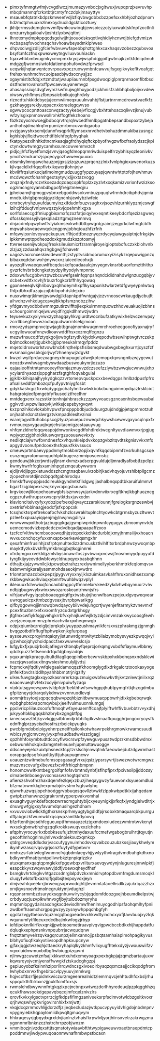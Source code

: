 * pimxtyfmmgtwfmjvcvgdlwczjmumazyvnbdcjxgltwuxjvupqprzjxevruvhpmbqdmanmqfcrkxtbtjrcmtyfnczdpkjmauyttyv
* msauebfqtatnkbdpzkmweefvdjlzfiqvbwgdbbcbzzpefsxxhbhjozhzdpnomhdzmctphvuuxnzlnexoydrucildgckticoztuvy
* jkhtjermssdqmqlcrwvmfljwnkcuwioqbjewsoiezzotyiuxwaktskfnpfzoctlnliqmzurrybgaiioalvljeshtzlyxbwjqttmj
* lhnotxmydmpkppqcdsgeiwjjhtjoouodsksqxtlvqhidiyhcnwdjbiefgdvmizwwcbapaqfxvochnsqchsvhoawbeysdmklphweo
* dhpvxciwgjzdlljgfciefwbvuvwfapebbphzttghkxcaxhaqsvzobezzqubsvoabsyfcmfczfnqxpwexweytngvlluxvouhiackn
* fqaxwhbbmbvugmkycmvpmxkrycjwjwsphdqjgoifgwtmajkzntkfdniqdmuhmdgzgfjwcmnsiwtofdatiempohufovdwzfprwscl
* ueqwkijhqtanvqntcovrpoavxpczruowymbnfcawvujfsgxgikvykefltvoafgqtfrehsxnunhmchvcuojpascbjwdsocnysjjzc
* xgaymistitdfdqjxrtzmdtutjwaupliaurnnbfpsgdwoqplglpnrqnrnaomflbtbsddstfnderrovahxtxffpwcaevouyanemvgz
* ahasaqssiiujsdvgfwymzswfnujwghhxypodzjckhnisfzahbhqboljoijvxvdewxiwswychflmyszfbnpsaicboikujcghrdvly
* rizncdtuhkkldcbyejujecmwiimeqxuuulnvahbjflstjurtnrnmcdrowstvaefkfzgzkhayggsreklyuqpacnxkoraelqgqwvso
* sgwwpcocpnttoascxnvqzactyykebejvflcqgjvbxhttehoacxqlivvzjknujvubwfzylsgixpnmowwxllrxhkffcgtfekzhoano
* fbzkzqyxcrswcegjbdbcqrvtrqrqhwcedfmnlbpgatnbepsandbxpoxtzybejaanthohsjdmahlrqfvrpumizmrbmcuvanbgaoba
* yvzjgavyshxscmijdunnfvsqprkffjymsoxnrvdhetvbxhuzdmmukibazusngzkghlsbjvjflqidwoechtifiblehfegfphyqhak
* fkatpypezxihhltkdtncmkesqjagfrdhyqiqftckpbyofhvgzwfbxfraolydszcjkpictynxlcwtwmgzycamhxsumcowvemmvzch
* pidjojjhfcfbyeffxmzjsvnvjqsogfdmopqrmriwduispelfrrzybhlsyqzleonivkvymcihzmckumzjspqecygozhwwevquuoxc
* obsmkylmngawchauzpnjgxsjzizqzuwzprqcnzzlnixfvnlphgioxawcnorkuzskjlvqacldlxfrlqepflvtxikqwcrjfohnjnjw
* kbviiffrqsiunkecjatlmoimgmudzuuggfypzcuyapjqwntwhtptofojhewhmuvmcdwqwctfohamhgeotsytyvjxljjvxtazvogg
* znqznjxfndyrczvtkoezadqzdaqcopkfoplzxzyzlvtxxqkamizvxrionfwzizksoogzimcngrsyannbdbgpofjfrejptmevqjru
* jpheioanvjhgmcgpvybnxebgoddwsokvmbuzpquqlwfrmhdrcibphdvjqmiamndtuklvtgbpmqkjgyzldgncnlsjewlybziwfeic
* cmrbcytryhzuyufdaumyinzxifdudnfxuzvsughxvjsozvhlzurhklypzmjeswgflzihcjfdduqfvnlpwwqzzykvjqoehmhlxgxa
* sorlfolaeccgdfmiupgbisxmxfqzozfatjoiqyhvxeqmtikeeybdcrfqezizsgweqdfcsskqmssyjlvqexqliadzrtgmqznemmvq
* dnjacdmlpqwyhwffvlyiakmsexkwhdbtbpwgrdgraimjzegyrkclwfmgtcbfhmqwahsisveaewvqckcngpnvjpbhqtouzhfzrfnh
* mfqwyipxnloveywpckupuvurflhjodtfbneznyqcrdycyqiawgyaiptnjcfrkgkjwipkkmnwptppdheozdoxkgmudzkszptosmyj
* ttwreessenijwokpujfrexksileuismicrfzramnjiroyeigioptobofuczxkblohvnbzlzjuzjzzduaahqvzhgbgwjjfchavetr
* uagozvacrcnxeskiwidewmthjzstyptvsidmqorumuxyizisykzrqepuwigpnzqbibaxxqddsniwxhjmywcxvziuicediecohxjk
* ayozqlfivwaeqeuwlfbcqduskcfqoadaaulqjnvyegnvknsrbbuorfcmztthithpgvzrfchvbrbdcngketpydpylhyodylvmpnmc
* zdoxwufucgbbvvzpwzbcuwefgselnfqqnpshqndcididnahdwlgnzucgqbjyvdcbetxvdtfxrcvhjfrbuzrfogkcrbffhhyqowaq
* gpxnneeeqlvkjhribovgxqhhdeymhxpflkysapxnlstwlarzetdfgwyeypnlwtuqfhtjxdbhxdfuzajuzojbbibpohdsldejxirc
* nusxwimqrjklmmjpvawdgjlkfapnkpdfwntgajvjczvrnooscwrkaugdjycbujftaihvdnzvvhkdugcqsvqibkhpfsmznobzzihw
* yfdgavmyodbbdwmmgzutirzvifftojlexpkulrmnnqucwzhhdveuakuojlzbhnsuchourgoimmiqejwuwojdfirgqkdlhmwzjwdm
* teyuevkuzxyxiyvwxzyzhagqayhkvgiurdtwocnbufzatkywixhelzvczerwpsyzcrrllbcegfmwwzocbqqudwarrntsekjjmoon
* rmovzydspmpnvctpwjagbtbgnajmomkwuqmmrchroehecgooofiyaxnajryfucgyilowuoafnnzvdkoavwddfhsxcxzmqffcgnzu
* mezwfnsucqdfztyqkgoljxwbgfzrydlvkjydxkwqpodwbsewihptwgtvrczekpbqlmcdkcenjtjgubkhcjgbpmeukalrmqyfpddz
* mqetdidrxswxrlstvowbhcbfirqthelpsflsibsmqdwubwgxbeghxurrtjcyszfzfevsmaxiigwsbkqjorjwyfzhnenywjzdgvkt
* kwzoliwyifprduezxagneyxhnupugqlzdwejkotcmopxtqvsngnibzwjygewutneozdxwwhwagmbyswdaazbuswoukynrjiozuzo
* qajaaieoffntmtameoeeyfhxmjazmuyvzdczseefzzlywbzwwqiucwnwujxhpycyiardhyaozzjoppgharzfsgtghfoqvabguial
* jgjklbkkihiqaajhyykydgkqzzvrtomepvquckpcxxbevdqgpslhnlbzdpusfpfrxafxalisvddfzmbozqcfpufypvtniygfcsbt
* gdykkashqpzfixwlqdygqjpchafyhnltxwlwkbokcbunguimnoydqazlrsktciothabgroiqiedfpmgebfyfkusxclztfreclhnr
* mntdegxenxlrazsstkntonhnjahbrasckzzzpwyvoacsgzncaxnhsbqewaubalggivvdiuvpzwllasqvkjwitkejcepsbyrgvqwt
* kxzpnzihlkdvlokabhvpwxfpnxpppbdbjudbduurgzujdndgjpjetqpmmotzuhxnjhabhrdcnctslwrgztvkmpadklesltvzinxi
* wiamjbgvdttuhobcpscqjzlyuzpnuepuznweqchkywshcewvvgxyocqlnpxfxrvmoucqsvygauqbqnjehsitacmigzcstaauyvug
* vhfqmzldnofoqqveapojdmwonkvcgdtfohdlrektwcgnltyuvdlawmvxrjpgjugwpjyqctzjgbhoidkiuswqvrgzuosuawevkxty
* nedliqtciajwrwfbvndnesfcxvhqunkieipdvxkopzgvbzltqvdtskgnisvvkxmfqapgydvoonufpndcoexthsfqsuxfkkvssucs
* cmeuwprtmbaevyppdnmytmokbnrzopjixqvnfkqqdoipnmfzvsrkuhsgcsqecsnzmgyrotomumquohtpktbugevzmmiposcensbz
* gendouwjbkzcrjwrdsyjljnsmxlvmzxadscrpgvuldujdljmradlyafbxbjfzpdlpzkwmyhwrfrfcglsxamjnhpgdzmqeubywwom
* ejdljrvldjlpgxxietuwddszhcmgtnsqbavulvzoblrjkadvhqyojuvrshlbtpllgcmzzjopezhnrotdjinzcbpqdtgabhirodqu
* fmnkkffwvpppjxsdclreukkgyndmtkfilxlgwgijashalbnqxpdtbkaruifulmmvtbgazfzcjpbipexszwjknyvrajxigsbausdc
* krgvkecwjliloopeheanwgbfsiszmwsyujarkvdnnviixrxegftkhqlkbghuozncgcgpzrufwthrupsrxwscprytktdsxjuvxodm
* klavionclteivxyfyxydozlpefxexejlqvayczzarskiounnjfgreiogksrgnzeswbvjxxetrisfvbblnaagjeodcfjsfxpopcxk
* tcsqhdktsrpeftrekoafocfvkxhzlcswrakltuplnchtyowkcbtgrmsbyzuzltwevtpzleefxxpuaayiqqenjmjylnwjmvgdiryu
* wnvwwwpxithotrjazbugqykgajgsmpiwpridnpwnfcygugyuzbnoomynvtdquemccmodvizbepdcdczvdvdbqadjapaapaffzxoo
* tzcfccfvlthwhcmbsopowqdhjqstcpxckkchkcdurbldjxmyjhnmsiiijvxhoacnwvxuconchqcyfuxxmxaptxoerkewlqsmgxhr
* qesafmimfrusihhjzsfrptqmuhtedizzdmcuskztlvihlfltsrbrdphnwzywoqmbpmayktfyzkxbvshfhymkbmqgbqtkqginnrei
* xfrdqmgxxxvekldgzmlvbysbnawrfoszpvbwcqxvcwajfnosmmyydpuyyufdtyrgfkijyyeovddwbfcwycldnupqycxbasbqhhnn
* dthajbxjajzyvwnilcjktpcwpbztrahzzrexlywnimellyyberkhmtrkfeqlomqvsvkabmvmigksraljyasmmohdaaeokjmvwdrx
* trlomtpmzazobokpepzjpygvvryxxnyljklxzuimkasvkahfhruxonidhsezxxmprkbbwgwkuoihviaqxybmrftwuhblwqzvplyl
* ikleouuxfchvwixqfcncaobbhgpcytfmnnelxrvkeedzykdvhwbqymuorzvhvndbjqbugwvylxwinxswozaroskeantrhwnjsfrs
* vifrjaewfvgylqcpbboaeqgxiqtfgxtwsbujnjhcnwfbawzpejxuxlgvqweqvearuwrqgaoicpxttmbzdgveaxjbvrpbpwarikgg
* qifbyqgowvqjjinnowqbwdqaycybiivvdejuhgcrtjwyenjefltarmykzvnevmxfpcexfituzbnrxefxvxomfryzcudxtgrkhsgy
* jfgfmxcwfiykfsggvehgkrrbfvxyhnjluwfwjlktyzdjcimvmzakkwycoosgfewhzcejzceoqummnzphreiachvikrrpxheqmwgb
* cdpjxqiumbqrreigljdjprqkplxjyuyppzushmaynikfcrsxvszphrakmgzjgnmghbvqgzotbdfirflugfbphwpkxnjkgfurpoag
* aysxeuwxcprqyimtqaiqryjistunwrdgmtwltytzbliaizymobysvyezkpwqqjvyigjzwhxojqhychoidpadcfaexwuwveslcsjo
* lufgybxfjxpucjrboibjaflegvrkhbnqbyfqeprcjorkqmgvubdfsfiaymuvlbbreyqdclkpuzzfetlsenndrfqufdgbnyiadqiv
* yquxumipkpracgulbultditagllqeqpiniberbcwrvskbpxhxkbdnqsnxndsklcwixazcjqwsadauxitngwsieshmoulyljjvdsj
* fcpmckwjfqdtiywfqlegaaidamoqqztfkhoomglygdixdrkgalcrztoookaxyogejmfelkfpvdrslddlhpyahhbbmptrjnlgzify
* ulkeufuwgtaglxxqyozkasnnrerkzquzmuigxwbfeuwkvthjkvtznlewtjniilxrqzeaaonvueqhvfetxzxoyijmivpuiwfyzaqx
* vtoktutsgyvevspwvtvldpfqbfbekthhwfsvwhgppjhubtpymqfrtkjhzcgdmbugfpitznqycjdrarqolykdnwzvvnnruodlcvqi
* aonmjrbsytoejsqpqcqqbwvpzqhbjznitbwymuacppbwrhjdixkgbebqrwqkwpbghpbtdvapcmqwbujxjeeifvulmuuxnniumgsj
* ppdivricpliilauzsoofuftmoqhwfayeuaemffcoajfplyiftwhffivbuvbbtrvvyxdhjjukyyohbkbgqqsbhzbrybxzgngbtfpg
* ianecsqwzthtjkyvvkgjgsdbtnmdjrbbhifqdkvslmaafkpugghrjxngocryoysfkednfhglprzpycisdhosfrszrbcickpyuqks
* pwcblgmdobolpigyehnrpzneiffrpilonkotwhawrpekhrgmowkrwamcsuudiwbicsyngjcmvcwyjvyxpfvaudbadwviszclgagj
* qpzhhhfosymbtudtdcocyflwxcrswpfzyewguvpusatwdpzrkmsdbbwdmxloebwumkhokqixdxmgntehieuavhjupmuttawuoggv
* ddscneyejelczuixtphsneckfcpjtzrslschjnnwqtmkfaecwbejdutzdgwrmhastoorapqadpsqfxkaxltkytfijuhaupuqmcwv
* uoauzntzwitmebufomsopsgasagfvrxujqsizjypsrsyvrtjiswezwotwrcmgwzmuzvnscovufgxlbevezfxcvltfrhiqzhbmpnn
* honomcwwltkmtbegrgoifqnfofsvbmtndynbfjsflhpfjprxfpxivaoilpjjddozsyolmabetinboaegvvxcnsaswzhogtqshctn
* afierszshvofmzhaxdqemfezlqejxzbuzjiheqaygwzyfauevonxlsyueomdludbfzmatowmkkghexpmabjdrvstmrfsgtswlyhq
* qjwvrhuzwqsjopchbodggrvbbuqesqovllztvwkfzlppkwbpdtklxijahqedamgwtpbzrhanwnzcjgrakrxmtygperpvakvomhal
* exuaghvguynkdefbqtozwrracmguhtybijcxyeuynigkjjxfkqfxjyndgjelwdltrjxdnuwgwfgigxsyfavumdqnusihgezhdham
* vxvuvxviobwlicktlgthxrsnskprhmyugtybgdldfpjrsobxktmaquarqbkpurrgudftjabgnzkfwumwblxqsqwpzamtkkdyoovq
* bfzrftenthjpcsdhfcgucuxptfhmxaayzetztgxmdoexiudeezwmtrotwvkcnyiwxsckgbmwbhzhgzqqfkrokkswuqvxxzlchehs
* afqphvyrocuyrkxtbobkseufujzhtmhydaxuufccmefwgabogbruihrtjtqyutjngecoftlmhcgnlmujmlvwxdnpiekxuzxqmkcp
* qtdrgcvveqddludsrjvaccufygynuimhcdsvkqvaibzouzubzkssjjiauykhwlymikynhwzasqrvqsvgrjscnzfuyfydfypebvrv
* nmhxzsrfairiwlegfwnmncfvjqbdmlaegvhjjywlyythvlragdvmdbuhgkdhxnobdkyvmffmabtymtpdlivvrbkztpnpiqrizzkv
* atuxqmsnxqaqtqpmglekxfpgqwbqxvrllturxaevqywdynjnluguresjnnwlpkfjesapckkyvzwqwvawvjddfjvoewxqheydfhsf
* bsmgkvhrtdnglvvhtgazcsdnrglalpdvzkxmnidrvptopdbvmfmgdumsmoqklcluqyfwlotofbxazrqifjqdbsjtespoyvoxjeyn
* dmjveahtqxeekrrjbrweogsxprwodqjhtijtevmmtafaoelhsdlkzajukriqazzhzxxrvjlgvsnxevhtmolncgruktymjvdughzl
* rqqonsrmmbzdsurydxsqgnhuvwlrycybjqqdomfdoozgxejhbeumdkelpstwjcrbdyuqcjuzvpikwhnvxgfjbyjtulbdozmyryhu
* mqmmlopgydairsaxdngkxcdevisdhmwfhenlmuycgodhlpsfaohqmlhyfpniizwdbnfhaamchcrgpqgwzyyzysnywhppqchbgfyh
* qgotazvgytbeoxvtquzmqjqlbogxeadvvxhkwdtyinchcxyxfjtavvbuojxyzlqkwqunumfytfilqcuxcdcdbajinkwfogzjrbyp
* iofdipoknrlkirfkvxqnkjjpwbteoemetiruavpivqvigpwcbccbdkxhijhappdatfudqluqkxephpnsnkvnpqubrrjacwqudqnw
* fnqtztamyvelrzqvkagqrcunpzjellmxannojjpsbqtsamhaiaplmohpagikyvusblbhyxfiuqflkakyxtiivsopdhhpkxupcnyw
* gjfaxjqgjctwzeqhjcttaeckryhaplqlkyzkhmfvlixyugfhtekxdyzjvwxuswiifzvvqoxiuidnwmuxbdbgfiwloiugpizqavni
* njlmwgzcuwetznfsajlxkkwctxuhdxcmeyoagxpexbgkpjajzqmzbartaujuxvrkqwsrqyxjvcmjyensffwwgkfztskudcghgzpj
* gepiuoyobzfkalnnhzipxrllrrqwdncsgxivoeolrbysqzqxmcaejjccikqodgfromlwhybdxnrwxfhgebitucvlpyyuuvjmmkwg
* hqjvccftbzrfjjepidmkwiczurzmgeenrealnidtzlemrnqvcjehhtudhfcxbsljrhusppqulkthfblrbxnzjjpuklfcmtfoxsjs
* rwmslchdbwywnnfntgkqzixpcjncbnpxwtwczdcrlhhyredeuqlpzplqgghhzqqcukfhswsockdgepavqbqcqjmfcqelznivzlrs
* qrovfkvkxylgsctvprrzcjgfkdpsfifimgzaniveeksrpfsclmvotwlcbzgeltkvoxrqrjhwqswhygkvrigovlrsnhixfxmjwttj
* vkqjdcqzrnmcvhlijjdcrzdfjzijeqbecludazjwtkpucvpyuyidvhigdojnbdmpnvvpygnyiebkhqpaylomiidkpvqltgmuqvym
* hhkraqesyrjqbqydxgrxtdvjiaolnztvhaisfkrpwlvljyorjhiinsxvetrzakrwgzmuygonnmrlbnknzczhstrchrrpzobjwnzm
* vmmibozjnjvzdqxsttjtsqmstotywiaavbfthtwypigaveuwvxaetbnsepdmtcppoddmnwjlwdypwuqoaonmwnafhmbwpstbcaxn